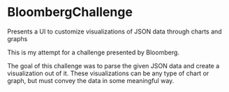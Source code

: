 # BloombergChallenge
Presents a UI to customize visualizations of JSON data through charts and graphs

This is my attempt for a challenge presented by Bloomberg.

The goal of this challenge was to parse the given JSON data and create a visualization out of it. 
These visualizations can be any type of chart or graph, but must convey the data in some meaningful way.
